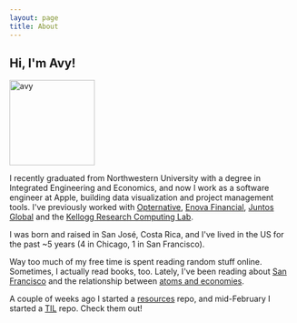 ```yaml
---
layout: page
title: About
---
```



## Hi, I'm Avy!

<img src="{{ site.image_path }}avy.png" alt="avy" width="150px" height="150px">

I recently graduated from Northwestern University with a degree in Integrated Engineering and Economics, and now I work as a software engineer at Apple, building data visualization and project management tools. I've previously worked with [Opternative](http://www.opternative.com), [Enova Financial](http://www.enova.com), [Juntos Global](http://www.juntosglobal.com) and the [Kellogg Research Computing Lab](http://www.kellogg.northwestern.edu/researchcomputing).

I was born and raised in San José, Costa Rica, and I've lived in the US for the past ~5 years (4 in Chicago, 1 in San Francisco). 

Way too much of my free time is spent reading random stuff online. Sometimes, I actually read books, too. Lately, I've been reading about [San Francisco](http://www.amazon.com/Cool-Gray-City-Love-Francisco/dp/1608199606) and the relationship between [atoms and economies](http://www.amazon.com/Why-Information-Grows-Evolution-Economies/dp/0465048994).

A couple of weeks ago I started a [resources](https://github.com/avyfain/resources) repo, and mid-February I started a [TIL](https://github.com/avyfain/til) repo. Check them out!
